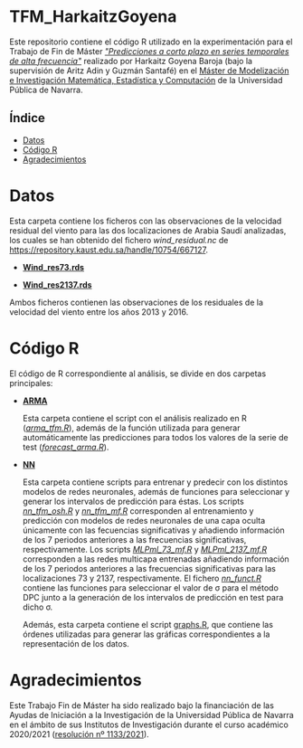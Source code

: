 # TFM_HarkaitzGoyena
Este repositorio contiene el código R utilizado en la experimentación para el Trabajo de Fin de Máster [_"Predicciones a corto plazo en series
temporales de alta frecuencia"_](https://github.com/spatialstatisticsupna/TFM_HarkaitzGoyena/blob/main/TFM_HarkaitzGoyena.pdf) realizado por Harkaitz Goyena Baroja (bajo la supervisión de Aritz Adin y Guzmán Santafé) en el [Máster de Modelización e Investigación Matemática, Estadística y Computación](https://www.unavarra.es/sites/masteres/ciencias/modelizacion-invest-matematica/presentacion.html) de la Universidad Pública de Navarra.


## Índice

- [Datos](#Datos)
- [Código R](#Código-r)
- [Agradecimientos](#Agradecimientos)

# Datos

Esta carpeta contiene los ficheros con las observaciones de la velocidad residual del viento para las dos localizaciones de Arabia Saudí analizadas, los cuales se han obtenido del fichero *wind_residual.nc* de https://repository.kaust.edu.sa/handle/10754/667127.

- [**Wind_res73.rds**](https://github.com/spatialstatisticsupna/TFM_HarkaitzGoyena/blob/main/Datos/Wind_res73.rds)
  
- [**Wind_res2137.rds**](https://github.com/spatialstatisticsupna/TFM_HarkaitzGoyena/blob/main/Datos/Wind_res2137.rds)

Ambos ficheros contienen las observaciones de los residuales de la velocidad del viento entre los años 2013 y 2016.

# Código R
El código de R correspondiente al análisis, se divide en dos carpetas principales:

- [**ARMA**](https://github.com/spatialstatisticsupna/TFM_HarkaitzGoyena/blob/main/R/ARMA)

  Esta carpeta contiene el script con el análisis realizado en R ([*arma_tfm.R*](https://github.com/spatialstatisticsupna/TFM_HarkaitzGoyena/blob/master/R/ARMA/arma_tfm.R)), además de la función utilizada para generar automáticamente las predicciones para todos los valores de la serie de test ([*forecast_arma.R*](https://github.com/spatialstatisticsupna/TFM_HarkaitzGoyena/blob/master/R/ARMA/forecast_arma.R)).
  
- [**NN**](https://github.com/spatialstatisticsupna/TFM_HarkaitzGoyena/blob/main/R/NN)

  Esta carpeta contiene scripts para entrenar y predecir con los distintos modelos de redes neuronales, además de funciones para seleccionar y generar los intervalos de predicción para éstas. Los scripts [*nn_tfm_osh.R*](https://github.com/spatialstatisticsupna/TFM_HarkaitzGoyena/blob/master/R/NN/nn_tfm_osh.R) y [*nn_tfm_mf.R*](https://github.com/spatialstatisticsupna/TFM_HarkaitzGoyena/blob/master/R/NN/nn_tfm_mf.R) corresponden al entrenamiento y predicción con modelos de redes neuronales de una capa oculta únicamente con las fecuencias significativas y añadiendo información de los 7 periodos anteriores a las frecuencias significativas, respectivamente. Los scripts [*MLPml_73_mf.R*](https://github.com/spatialstatisticsupna/TFM_HarkaitzGoyena/blob/master/R/NN/MLPml_73_mf.R) y [*MLPml_2137_mf.R*](https://github.com/spatialstatisticsupna/TFM_HarkaitzGoyena/blob/master/R/NN/MLPml_2137_mf.R) corresponden a las redes multicapa entrenadas añadiendo información de los 7 periodos anteriores a las frecuencias significativas para las localizaciones 73 y 2137, respectivamente. El fichero [*nn_funct.R*](https://github.com/spatialstatisticsupna/TFM_HarkaitzGoyena/blob/master/R/NN/nn_funct.R) contiene las funciones para seleccionar el valor de &sigma; para el método DPC junto a la generación de los intervalos de predicción en test para dicho &sigma;.
  
  Además, esta carpeta contiene el script [graphs.R](https://github.com/spatialstatisticsupna/TFM_HarkaitzGoyena/blob/main/R/graphs.r), que contiene las órdenes utilizadas para generar las gráficas correspondientes a la representación de los datos.
  
# Agradecimientos
Este Trabajo Fin de Máster ha sido realizado bajo la financiación de las Ayudas de Iniciación a la Investigación de la Universidad Pública de Navarra en el ámbito de sus Institutos de Investigación durante el curso académico 2020/2021 ([resolución nº 1133/2021](https://sedeelectronica.unavarra.es/digitalAssets/252/252770_100000Res.-1133-Iniciacion-investigacion.pdf)).
